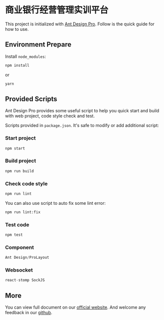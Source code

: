 # 商业银行经营管理实训平台

This project is initialized with [Ant Design Pro](https://pro.ant.design). Follow is the quick guide for how to use.

## Environment Prepare

Install `node_modules`:

```bash
npm install
```

or

```bash
yarn
```

## Provided Scripts

Ant Design Pro provides some useful script to help you quick start and build with web project, code style check and test.

Scripts provided in `package.json`. It's safe to modify or add additional script:

### Start project

```bash
npm start
```

### Build project

```bash
npm run build
```

### Check code style

```bash
npm run lint
```

You can also use script to auto fix some lint error:

```bash
npm run lint:fix
```

### Test code

```bash
npm test
```

### Component

```javascript
Ant Design/ProLayout
```

### Websocket

```javascript
react-stomp SockJS
```



## More

You can view full document on our [official website](https://pro.ant.design). And welcome any feedback in our [github](https://github.com/ant-design/ant-design-pro).
